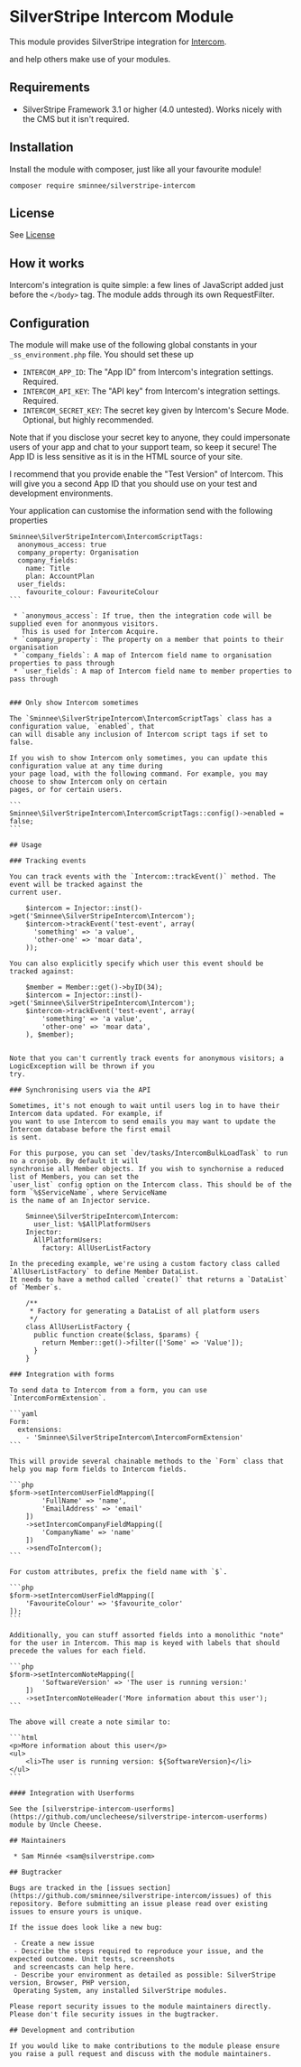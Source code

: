 # SilverStripe Intercom Module

This module provides SilverStripe integration for [Intercom](https://www.intercom.io/).

and help others make use of your modules.

## Requirements
 * SilverStripe Framework 3.1 or higher (4.0 untested). Works nicely with the CMS but it isn't required.

## Installation
Install the module with composer, just like all your favourite module!

```
composer require sminnee/silverstripe-intercom
```

## License
See [License](license.md)

## How it works
Intercom's integration is quite simple: a few lines of JavaScript added just before the `</body>` tag.
The module adds through its own RequestFilter.

## Configuration

The module will make use of the following global constants in your `_ss_environment.php` file. You should 
set these up

 * `INTERCOM_APP_ID`: The "App ID" from Intercom's integration settings. Required.
 * `INTERCOM_API_KEY`: The "API key" from Intercom's integration settings. Required.
 * `INTERCOM_SECRET_KEY`: The secret key given by Intercom's Secure Mode. Optional, but highly recommended.

Note that if you disclose your secret key to anyone, they could impersonate users of your app and chat to 
your support team, so keep it secure! The App ID is less sensitive as it is in the HTML source of your 
site.

I recommend that you provide enable the "Test Version" of Intercom. This will give you a second App ID that
you should use on your test and development environments.

Your application can customise the information send with the following properties

````
Sminnee\SilverStripeIntercom\IntercomScriptTags:
  anonymous_access: true
  company_property: Organisation
  company_fields:
    name: Title
    plan: AccountPlan
  user_fields:
    favourite_colour: FavouriteColour
```

 * `anonymous_access`: If true, then the integration code will be supplied even for anonmyous visitors.
   This is used for Intercom Acquire.
 * `company_property`: The property on a member that points to their organisation
 * `company_fields`: A map of Intercom field name to organisation properties to pass through
 * `user_fields`: A map of Intercom field name to member properties to pass through


### Only show Intercom sometimes

The `Sminnee\SilverStripeIntercom\IntercomScriptTags` class has a configuration value, `enabled`, that
can will disable any inclusion of Intercom script tags if set to false.

If you wish to show Intercom only sometimes, you can update this configuration value at any time during
your page load, with the following command. For example, you may choose to show Intercom only on certain
pages, or for certain users.

```
Sminnee\SilverStripeIntercom\IntercomScriptTags::config()->enabled = false;
```

## Usage

### Tracking events

You can track events with the `Intercom::trackEvent()` method. The event will be tracked against the
current user.

    $intercom = Injector::inst()->get('Sminnee\SilverStripeIntercom\Intercom');
    $intercom->trackEvent('test-event', array(
      'something' => 'a value',
      'other-one' => 'moar data',
    ));

You can also explicitly specify which user this event should be tracked against:
 
 	$member = Member::get()->byID(34);
	$intercom = Injector::inst()->get('Sminnee\SilverStripeIntercom\Intercom');
	$intercom->trackEvent('test-event', array(
		'something' => 'a value',
		'other-one' => 'moar data',
	), $member);
 

Note that you can't currently track events for anonymous visitors; a LogicException will be thrown if you 
try.

### Synchronising users via the API

Sometimes, it's not enough to wait until users log in to have their Intercom data updated. For example, if
you want to use Intercom to send emails you may want to update the Intercom database before the first email
is sent.

For this purpose, you can set `dev/tasks/IntercomBulkLoadTask` to run no a cronjob. By default it will
synchronise all Member objects. If you wish to synchornise a reduced list of Members, you can set the
`user_list` config option on the Intercom class. This should be of the form `%$ServiceName`, where ServiceName
is the name of an Injector service.

    Sminnee\SilverStripeIntercom\Intercom:
      user_list: %$AllPlatformUsers
    Injector:
      AllPlatformUsers:
        factory: AllUserListFactory

In the preceding example, we're using a custom factory class called `AllUserListFactory` to define Member DataList.
It needs to have a method called `create()` that returns a `DataList` of `Member`s.

    /**
     * Factory for generating a DataList of all platform users
     */
    class AllUserListFactory {
      public function create($class, $params) {
        return Member::get()->filter(['Some' => 'Value']);
      }
    }

### Integration with forms

To send data to Intercom from a form, you can use `IntercomFormExtension`.

```yaml
Form:
  extensions:
    - 'Sminnee\SilverStripeIntercom\IntercomFormExtension'
```

This will provide several chainable methods to the `Form` class that help you map form fields to Intercom fields.

```php
$form->setIntercomUserFieldMapping([
		'FullName' => 'name',
		'EmailAddress' => 'email'
	])
	->setIntercomCompanyFieldMapping([
		'CompanyName' => 'name'
	])
	->sendToIntercom();
```

For custom attributes, prefix the field name with `$`.

```php
$form->setIntercomUserFieldMapping([
	'FavouriteColour' => '$favourite_color'
]);
```

Additionally, you can stuff assorted fields into a monolithic "note" for the user in Intercom. This map is keyed with labels that should precede the values for each field.

```php
$form->setIntercomNoteMapping([
		'SoftwareVersion' => 'The user is running version:'
	])
	->setIntercomNoteHeader('More information about this user');
```

The above will create a note similar to:

```html
<p>More information about this user</p>
<ul>
	<li>The user is running version: ${SoftwareVersion}</li>
</ul>
```

#### Integration with Userforms

See the [silverstripe-intercom-userforms](https://github.com/unclecheese/silverstripe-intercom-userforms) module by Uncle Cheese.

## Maintainers
 
 * Sam Minnée <sam@silverstripe.com>
 
## Bugtracker

Bugs are tracked in the [issues section](https://github.com/sminnee/silverstripe-intercom/issues) of this
repository. Before submitting an issue please read over existing issues to ensure yours is unique.
 
If the issue does look like a new bug:
 
 - Create a new issue
 - Describe the steps required to reproduce your issue, and the expected outcome. Unit tests, screenshots 
 and screencasts can help here.
 - Describe your environment as detailed as possible: SilverStripe version, Browser, PHP version, 
 Operating System, any installed SilverStripe modules.
 
Please report security issues to the module maintainers directly. Please don't file security issues in the bugtracker.
 
## Development and contribution

If you would like to make contributions to the module please ensure you raise a pull request and discuss with the module maintainers.
